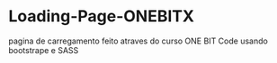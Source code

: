 # Loading-Page-ONEBITX
 pagina de carregamento feito atraves do curso ONE BIT Code usando bootstrape e SASS

